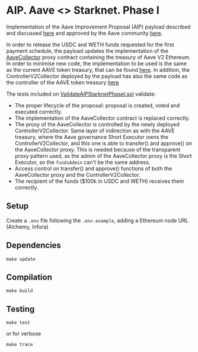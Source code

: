 # AIP. Aave <> Starknet. Phase I

Implementation of the Aave Improvement Proposal (AIP) payload described and discussed [here](https://governance.aave.com/t/request-for-approval-aave-starkware-phase-i/7145) and approved by the Aave community [here](https://snapshot.org/#/aave.eth/proposal/0x56eb24ad5e2811990899653155caee022a80f3800e51b2b37ecc9254a0a51335).

In order to release the USDC and WETH funds requested for the first payment schedule, the payload updates the implementation of the [AaveCollector](https://etherscan.io/address/0x464c71f6c2f760dda6093dcb91c24c39e5d6e18c) proxy contract containing the treasury of Aave V2 Ethereum. In order to minimise new code, the implementation to be used is the same as the current AAVE token treasury, that can be found [here](https://etherscan.io/address/0xa335e2443b59d11337e9005c9af5bc31f8000714). In addition, the ControllerV2Collector deployed by the payload has also the same code as the controller of the AAVE token treasury [here](https://etherscan.io/address/0x1e506cbb6721b83b1549fa1558332381ffa61a93)

The tests included on [ValidateAIPStarknetPhaseI.sol](./src/test/ValidateAIPStarknetPhaseI.sol) validate:
- The proper lifecycle of the proposal: proposal is created, voted and executed correctly.
- The implementation of the AaveCollector contract is replaced correctly.
- The proxy of the AaveCollector is controlled by the newly deployed ControllerV2Collector. Same layer of indirection as with the AAVE treasury, where the Aave governance Short Executor owns the ControllerV2Collector, and this one is able to transfer() and approve() on the AaveCollector proxy. This is needed because of the transparent proxy pattern used, as the admin of the AaveCollector proxy is the Short Executor, so the `fundsAdmin` can't be the same address.
- Access control on transfer() and approve() functions of both the AaveCollector proxy and the  ControllerV2Collector.
- The recipient of the funds ($100k in USDC and WETH) receives them correctly. 



## Setup
Create a `.env` file following the `.env.example`, adding a Ethereum node URL (Alchemy, Infura)


## Dependencies

```
make update
```

## Compilation

```
make build
```

## Testing

```
make test
```

or for verbose

```
make trace
```
